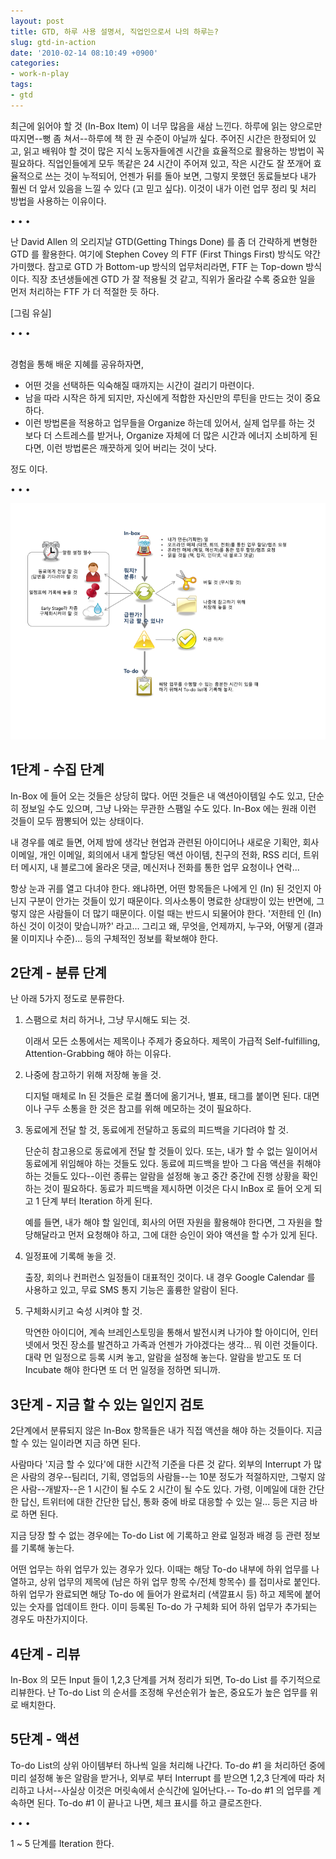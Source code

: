 ```yaml
---
layout: post
title: GTD, 하루 사용 설명서, 직업인으로서 나의 하루는?
slug: gtd-in-action
date: '2010-02-14 08:10:49 +0900'
categories:
- work-n-play
tags:
- gtd
---
```


최근에 읽어야 할 것 (In-Box Item) 이 너무 많음을 새삼 느낀다. 하루에 읽는 양으로만 따지면--뻥 좀 쳐서--하루에 책 한 권 수준이 아닐까 싶다. 주어진 시간은 한정되어 있고, 읽고 배워야 할 것이 많은 지식 노동자들에겐 시간을 효율적으로 활용하는 방법이 꼭 필요하다. 직업인들에게 모두 똑같은 24 시간이 주어져 있고, 작은 시간도 잘 쪼개어 효율적으로 쓰는 것이 누적되어, 언젠가 뒤를 돌아 보면, 그렇지 못했던 동료들보다 내가 훨씬 더 앞서 있음을 느낄 수 있다 (고 믿고 싶다). 이것이 내가 이런 업무 정리 및 처리 방법을 사용하는 이유이다.

<div class="spacer">• • •</div>

난 David Allen 의 오리지날 GTD(Getting Things Done) 를 좀 더 간략하게 변형한 GTD 를 활용한다. 여기에 Stephen Covey 의 FTF (First Things First) 방식도 약간 가미했다. 참고로 GTD 가 Bottom-up 방식의 업무처리라면, FTF 는 Top-down 방식이다. 직장 초년생들에겐 GTD 가 잘 적용될 것 같고, 직위가 올라갈 수록 중요한 일을 먼저 처리하는 FTF 가 더 적절한 듯 하다.

[그림 유실]

<div class="spacer">• • •</div> 

경험을 통해 배운 지혜를 공유하자면,

- 어떤 것을 선택하든 익숙해질 때까지는 시간이 걸리기 마련이다.
- 남을 따라 시작은 하게 되지만, 자신에게 적합한 자신만의 루틴을 만드는 것이 중요하다.
- 이런 방법론을 적용하고 업무들을 Organize 하는데 있어서, 실제 업무를 하는 것 보다 더 스트레스를 받거나, Organize 자체에 더 많은 시간과 에너지 소비하게 된다면, 이런 방법론은 깨끗하게 잊어 버리는 것이 낫다.

정도 이다.

<!--more-->
<div class="spacer">• • •</div>

[![gtd](/images/2010-02-14-gtd.png)](/images/2010-02-14-gtd.png)


## 1단계 - 수집 단계

In-Box 에 들어 오는 것들은 상당히 많다. 어떤 것들은 내 액션아이템일 수도 있고, 단순히 정보일 수도 있으며, 그냥 나와는 무관한 스팸일 수도 있다. In-Box 에는 원래 이런 것들이 모두 짬뽕되어 있는 상태이다.

내 경우를 예로 들면, 어제 밤에 생각난 현업과 관련된 아이디어나 새로운 기획안, 회사 이메일, 개인 이메일, 회의에서 내게 할당된 액션 아이템, 친구의 전화, RSS 리더, 트위터 메시지, 내 블로그에 올라온 댓글, 메신저나 전화를 통한 업무 요청이나 연락...

항상 눈과 귀를 열고 다녀야 한다. 왜냐하면, 어떤 항목들은 나에게 인 (In) 된 것인지 아닌지 구분이 안가는 것들이 있기 때문이다. 의사소통이 명료한 상대방이 있는 반면에, 그렇지 않은 사람들이 더 많기 때문이다. 이럴 때는 반드시 되물어야 한다. '저한테 인 (In) 하신 것이 이것이 맞습니까?' 라고... 그리고 왜, 무엇을, 언제까지, 누구와, 어떻게 (결과물 이미지나 수준)... 등의 구체적인 정보를 확보해야 한다.

## 2단계 - 분류 단계

난 아래 5가지 정도로 분류한다.

1.  스팸으로 처리 하거나, 그냥 무시해도 되는 것.

    이래서 모든 소통에서는 제목이나 주제가 중요하다. 제목이 가급적 Self-fulfilling, Attention-Grabbing 해야 하는 이유다.

2.  나중에 참고하기 위해 저장해 놓을 것.

    디지털 매체로 In 된 것들은 로컬 폴더에 옮기거나, 별표, 태그를 붙이면 된다. 대면이나 구두 소통을 한 것은 참고를 위해 메모하는 것이 필요하다.

3.  동료에게 전달 할 것, 동료에게 전달하고 동료의 피드백을 기다려야 할 것.

    단순히 참고용으로 동료에게 전달 할 것들이 있다. 또는, 내가 할 수 없는 일이어서 동료에게 위임해야 하는 것들도 있다. 동료에 피드백을 받아 그 다음 액션을 취해야 하는 것들도 있다--이런 종류는 알람을 설정해 놓고 중간 중간에 진행 상황을 확인하는 것이 필요하다. 동료가 피드백을 제시하면 이것은 다시 InBox 로 들어 오게 되고 1 단계 부터 Iteration 하게 된다.

    예를 들면, 내가 해야 할 일인데, 회사의 어떤 자원을 활용해야 한다면, 그 자원을 할당해달라고 먼저 요청해야 하고, 그에 대한 승인이 와야 액션을 할 수가 있게 된다.

4.  일정표에 기록해 놓을 것.

    출장, 회의나 컨퍼런스 일정들이 대표적인 것이다. 내 경우 Google Calendar 를 사용하고 있고, 무료 SMS 통지 기능은 훌륭한 알람이 된다.

5.  구체화시키고 숙성 시켜야 할 것.

    막연한 아이디어, 계속 브레인스토밍을 통해서 발전시켜 나가야 할 아이디어, 인터넷에서 멋진 장소를 발견하고 가족과 언젠가 가야겠다는 생각... 뭐 이런 것들이다. 대략 먼 일정으로 등록 시켜 놓고, 알람을 설정해 놓는다. 알람을 받고도 또 더 Incubate 해야 한다면 또 더 먼 일정을 정하면 되니까.

## 3단계 - 지금 할 수 있는 일인지 검토

2단계에서 분류되지 않은 In-Box 항목들은 내가 직접 액션을 해야 하는 것들이다. 지금 할 수 있는 일이라면 지금 하면 된다.

사람마다 '지금 할 수 있다'에 대한 시간적 기준을 다른 것 같다. 외부의 Interrupt 가 많은 사람의 경우--팀리더, 기획, 영업등의 사람들--는 10분 정도가 적절하지만, 그렇지 않은 사람--개발자--은 1 시간이 될 수도 2 시간이 될 수도 있다. 가령, 이메일에 대한 간단한 답신, 트위터에 대한 간단한 답신, 통화 중에 바로 대응할 수 있는 일... 등은 지금 바로 하면 된다.

지금 당장 할 수 없는 경우에는 To-do List 에 기록하고 완료 일정과 배경 등 관련 정보를 기록해 놓는다.

어떤 업무는 하위 업무가 있는 경우가 있다. 이때는 해당 To-do 내부에 하위 업무를 나열하고, 상위 업무의 제목에 (남은 하위 업무 항목 수/전체 항목수) 를 접미사로 붙인다. 하위 업무가 완료되면 해당 To-do 에 들어가 완료처리 (색깔표시 등) 하고 제목에 붙어 있는 숫자를 업데이트 한다. 이미 등록된 To-do 가 구체화 되어 하위 업무가 추가되는 경우도 마찬가지이다.

## 4단계 - 리뷰

In-Box 의 모든 Input 들이 1,2,3 단계를 거쳐 정리가 되면, To-do List 를 주기적으로 리뷰한다. 난 To-do List 의 순서를 조정해 우선순위가 높은, 중요도가 높은 업무를 위로 배치한다.

## 5단계 - 액션

To-do List의 상위 아이템부터 하나씩 일을 처리해 나간다. To-do #1 을 처리하던 중에 미리 설정해 놓은 알람을 받거나, 외부로 부터 Interrupt 를 받으면 1,2,3 단계에 따라 처리하고 나서--사실상 이것은 머릿속에서 순식간에 일어난다.-- To-do #1 의 업무를 계속하면 된다. To-do #1 이 끝나고 나면, 체크 표시를 하고 클로즈한다.

<div class="spacer">• • •</div>

1 ~ 5 단계를 Iteration 한다.
